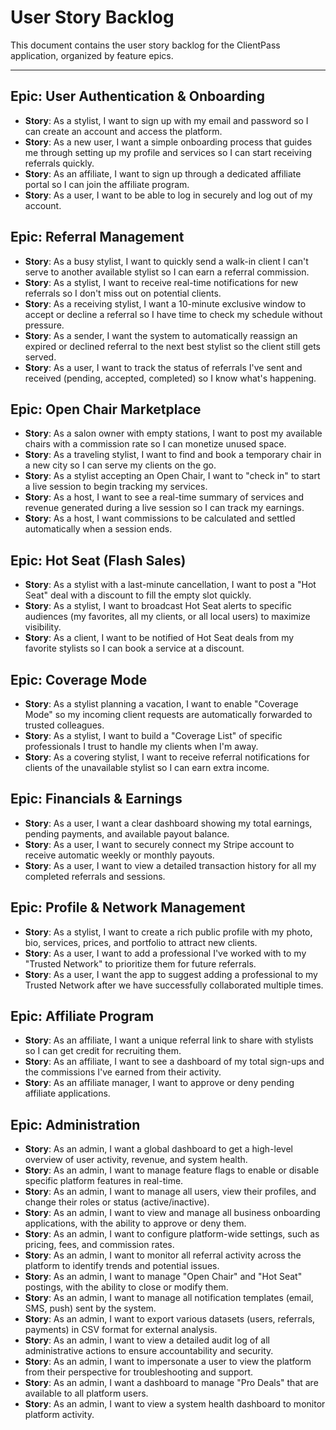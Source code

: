 # User Story Backlog

This document contains the user story backlog for the ClientPass application, organized by feature epics.

---

## Epic: User Authentication & Onboarding

- **Story**: As a stylist, I want to sign up with my email and password so I can create an account and access the platform.
- **Story**: As a new user, I want a simple onboarding process that guides me through setting up my profile and services so I can start receiving referrals quickly.
- **Story**: As an affiliate, I want to sign up through a dedicated affiliate portal so I can join the affiliate program.
- **Story**: As a user, I want to be able to log in securely and log out of my account.

## Epic: Referral Management

- **Story**: As a busy stylist, I want to quickly send a walk-in client I can't serve to another available stylist so I can earn a referral commission.
- **Story**: As a stylist, I want to receive real-time notifications for new referrals so I don't miss out on potential clients.
- **Story**: As a receiving stylist, I want a 10-minute exclusive window to accept or decline a referral so I have time to check my schedule without pressure.
- **Story**: As a sender, I want the system to automatically reassign an expired or declined referral to the next best stylist so the client still gets served.
- **Story**: As a user, I want to track the status of referrals I've sent and received (pending, accepted, completed) so I know what's happening.

## Epic: Open Chair Marketplace

- **Story**: As a salon owner with empty stations, I want to post my available chairs with a commission rate so I can monetize unused space.
- **Story**: As a traveling stylist, I want to find and book a temporary chair in a new city so I can serve my clients on the go.
- **Story**: As a stylist accepting an Open Chair, I want to "check in" to start a live session to begin tracking my services.
- **Story**: As a host, I want to see a real-time summary of services and revenue generated during a live session so I can track my earnings.
- **Story**: As a host, I want commissions to be calculated and settled automatically when a session ends.

## Epic: Hot Seat (Flash Sales)

- **Story**: As a stylist with a last-minute cancellation, I want to post a "Hot Seat" deal with a discount to fill the empty slot quickly.
- **Story**: As a stylist, I want to broadcast Hot Seat alerts to specific audiences (my favorites, all my clients, or all local users) to maximize visibility.
- **Story**: As a client, I want to be notified of Hot Seat deals from my favorite stylists so I can book a service at a discount.

## Epic: Coverage Mode

- **Story**: As a stylist planning a vacation, I want to enable "Coverage Mode" so my incoming client requests are automatically forwarded to trusted colleagues.
- **Story**: As a stylist, I want to build a "Coverage List" of specific professionals I trust to handle my clients when I'm away.
- **Story**: As a covering stylist, I want to receive referral notifications for clients of the unavailable stylist so I can earn extra income.

## Epic: Financials & Earnings

- **Story**: As a user, I want a clear dashboard showing my total earnings, pending payments, and available payout balance.
- **Story**: As a user, I want to securely connect my Stripe account to receive automatic weekly or monthly payouts.
- **Story**: As a user, I want to view a detailed transaction history for all my completed referrals and sessions.

## Epic: Profile & Network Management

- **Story**: As a stylist, I want to create a rich public profile with my photo, bio, services, prices, and portfolio to attract new clients.
- **Story**: As a user, I want to add a professional I've worked with to my "Trusted Network" to prioritize them for future referrals.
- **Story**: As a user, I want the app to suggest adding a professional to my Trusted Network after we have successfully collaborated multiple times.

## Epic: Affiliate Program

- **Story**: As an affiliate, I want a unique referral link to share with stylists so I can get credit for recruiting them.
- **Story**: As an affiliate, I want to see a dashboard of my total sign-ups and the commissions I've earned from their activity.
- **Story**: As an affiliate manager, I want to approve or deny pending affiliate applications.

## Epic: Administration

- **Story**: As an admin, I want a global dashboard to get a high-level overview of user activity, revenue, and system health.
- **Story**: As an admin, I want to manage feature flags to enable or disable specific platform features in real-time.
- **Story**: As an admin, I want to manage all users, view their profiles, and change their roles or status (active/inactive).
- **Story**: As an admin, I want to view and manage all business onboarding applications, with the ability to approve or deny them.
- **Story**: As an admin, I want to configure platform-wide settings, such as pricing, fees, and commission rates.
- **Story**: As an admin, I want to monitor all referral activity across the platform to identify trends and potential issues.
- **Story**: As an admin, I want to manage "Open Chair" and "Hot Seat" postings, with the ability to close or modify them.
- **Story**: As an admin, I want to manage all notification templates (email, SMS, push) sent by the system.
- **Story**: As an admin, I want to export various datasets (users, referrals, payments) in CSV format for external analysis.
- **Story**: As an admin, I want to view a detailed audit log of all administrative actions to ensure accountability and security.
- **Story**: As an admin, I want to impersonate a user to view the platform from their perspective for troubleshooting and support.
- **Story**: As an admin, I want a dashboard to manage "Pro Deals" that are available to all platform users.
- **Story**: As an admin, I want to view a system health dashboard to monitor platform activity.

